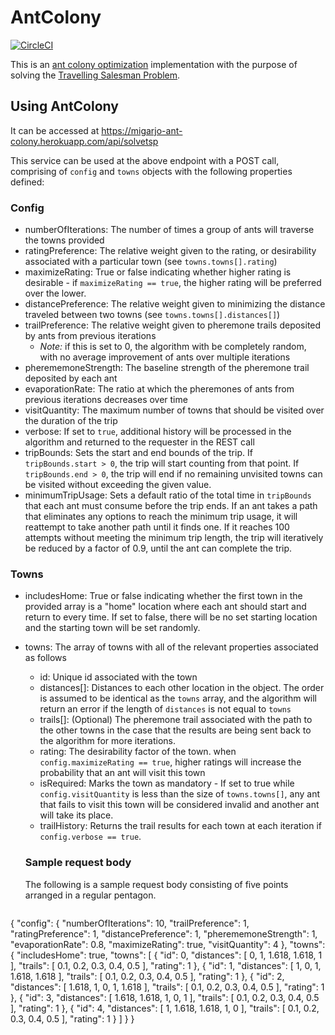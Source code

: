 # AntColony

[![CircleCI](https://circleci.com/gh/migarjo/antcolony.svg?style=shield)](https://circleci.com/gh/migarjo/antcolony)

This is an [ant colony optimization](http://iridia.ulb.ac.be/~mbiro/Paperi/IridiaTr2006-023r001.pdf) implementation with the purpose of solving the [Travelling Salesman Problem](https://en.wikipedia.org/wiki/Travelling_salesman_problem).

## Using AntColony

It can be accessed at https://migarjo-ant-colony.herokuapp.com/api/solvetsp

This service can be used at the above endpoint with a POST call, comprising of `config` and `towns` objects with the following properties defined:

### Config
- numberOfIterations: The number of times a group of ants will traverse the towns provided
- ratingPreference: The relative weight given to the rating, or desirability associated with a particular town (see `towns.towns[].rating`)
- maximizeRating: True or false indicating whether higher rating is desirable - if `maximizeRating == true`, the higher rating will be preferred over the lower.
- distancePreference: The relative weight given to minimizing the distance traveled between two towns (see `towns.towns[].distances[]`)
- trailPreference: The relative weight given to pheremone trails deposited by ants from previous iterations
  - _Note:_ if this is set to 0, the algorithm with be completely random, with no average improvement of ants over multiple iterations
- pherememoneStrength: The baseline strength of the pheremone trail deposited by each ant
- evaporationRate: The ratio at which the pheremones of ants from previous iterations decreases over time
- visitQuantity: The maximum number of towns that should be visited over the duration of the trip
- verbose: If set to `true`, additional history will be processed in the algorithm and returned to the requester in the REST call
- tripBounds: Sets the start and end bounds of the trip. If `tripBounds.start > 0`, the trip will start counting from that point. If `tripBounds.end > 0`, the trip will end if no remaining unvisited towns can be visited without exceeding the given value.
- minimumTripUsage: Sets a default ratio of the total time in `tripBounds` that each ant must consume before the trip ends. If an ant takes a path that eliminates any options to reach the minimum trip usage, it will reattempt to take another path until it finds one. If it reaches 100 attempts without meeting the minimum trip length, the trip will iteratively be reduced by a factor of 0.9, until the ant can complete the trip.

### Towns
- includesHome: True or false indicating whether the first town in the provided array is a "home" location where each ant should start and return to every time. If set to false, there will be no set starting location and the starting town will be set randomly.
- towns: The array of towns with all of the relevant properties associated as follows
  - id: Unique id associated with the town
  - distances[]: Distances to each other location in the object. The order is assumed to be identical as the `towns` array, and the algorithm will return an error if the length of `distances` is not equal to `towns`
  - trails[]: (Optional) The pheremone trail associated with the path to the other towns in the case that the results are being sent back to the algorithm for more iterations.
  - rating: The desirability factor of the town. when `config.maximizeRating == true`, higher ratings will increase the probability that an ant will visit this town
  - isRequired: Marks the town as mandatory - If set to true while `config.visitQuantity` is less than the size of `towns.towns[]`, any ant that fails to visit this town will be considered invalid and another ant will take its place.
  - trailHistory: Returns the trail results for each town at each iteration if `config.verbose == true`.
  

  ### Sample request body
  The following is a sample request body consisting of five points arranged in a regular pentagon.

  ```json
{ 
	"config":  {
        "numberOfIterations": 10,
        "trailPreference": 1,
        "ratingPreference": 1,
        "distancePreference": 1,
        "pherememoneStrength": 1,
        "evaporationRate": 0.8,
        "maximizeRating": true,
        "visitQuantity": 4
	},
	"towns":{
        "includesHome": true,
		"towns": [
			{
				"id": 0,
				"distances": [
					0,
					1,
					1.618,
                    1.618,
                    1
				],
				"trails": [
					0.1,
					0.2,
					0.3,
                    0.4,
                    0.5
				],
				"rating": 1
			},
			{
				"id": 1,
				"distances": [
					1,
					0,
					1,
                    1.618,
                    1.618
				],
				"trails": [
					0.1,
					0.2,
					0.3,
                    0.4,
                    0.5
				],
				"rating": 1
			},
			{
				"id": 2,
				"distances": [
					1.618,
					1,
					0,
                    1,
                    1.618
				],
				"trails": [
					0.1,
					0.2,
					0.3,
                    0.4,
                    0.5
				],
				"rating": 1
			},
			{
				"id": 3,
				"distances": [
					1.618,
					1.618,
					1,
                    0,
                    1
				],
				"trails": [
					0.1,
					0.2,
					0.3,
                    0.4,
                    0.5
				],
				"rating": 1
			},
			{
				"id": 4,
				"distances": [
					1,
					1.618,
					1.618,
                    1,
                    0
				],
				"trails": [
					0.1,
					0.2,
					0.3,
                    0.4,
                    0.5
				],
				"rating": 1
			}
		]
	}
}
```
